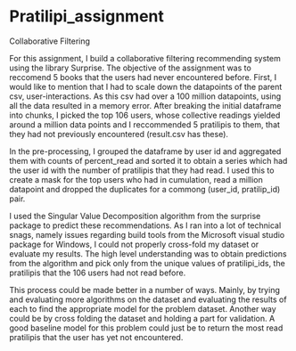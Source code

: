 # Pratilipi_assignment
Collaborative Filtering 


For this assignment, I build a collaborative filtering recommending system using the library Surprise. The objective of the assignment was to reccomend 5 books that the users had never encountered before. First, I would like to mention that I had to scale down the datapoints of the parent csv, user-interactions. As this csv had over a 100 million datapoints, using all the data resulted in a memory error. After breaking the initial dataframe into chunks, I picked the top 106 users, whose collective readings yielded around a million data points and I reccommended 5 pratilipis to them, that they had not previously encountered (result.csv has these).


In the pre-processing, I grouped the dataframe by user id and aggregated them with counts of percent_read and sorted it to obtain a series which had the user id with the number of pratilipis that they had read. I used this to create a mask for the top users who had in cumulation, read a million datapoint and dropped the duplicates for a commong (user_id, pratilip_id) pair.   

I used the Singular Value Decomposition algorithm from the surprise package to predict these recommendations. As I ran into a lot of technical snags, namely issues regarding build tools from the Microsoft visual studio package for Windows, I could not properly cross-fold my dataset or evaluate my results. The high level understanding was to obtain predictions from the algorithm and pick only from the unique values of pratilipi_ids, the pratilipis that the 106 users had not read before.

This process could be made better in a number of ways. Mainly, by trying and evaluating more algorithms on the dataset and evaluating the results of each to find the appropriate model for the problem dataset. Another way could be by cross folding the dataset and holding a part for validation. A good baseline model for this problem could just be to return the most read pratilipis that the user has yet not encountered.
